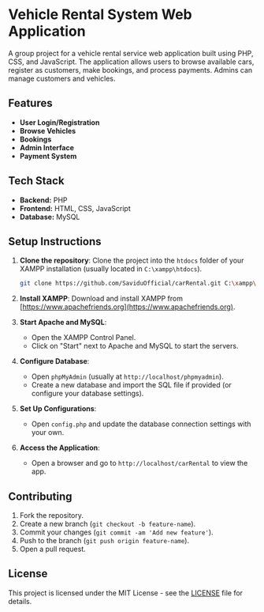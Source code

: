 # Vehicle Rental System Web Application

A group project for a vehicle rental service web application built using PHP, CSS, and JavaScript. The application allows users to browse available cars, register as customers, make bookings, and process payments. Admins can manage customers and vehicles.

## Features

- **User Login/Registration**
- **Browse Vehicles**
- **Bookings**
- **Admin Interface**
- **Payment System**

## Tech Stack

- **Backend:** PHP
- **Frontend:** HTML, CSS, JavaScript
- **Database:** MySQL

## Setup Instructions

1. **Clone the repository**:
    Clone the project into the `htdocs` folder of your XAMPP installation (usually located in `C:\xampp\htdocs`).
    ```bash
    git clone https://github.com/SaviduOfficial/carRental.git C:\xampp\htdocs\carRental
    ```

2. **Install XAMPP**: Download and install XAMPP from [https://www.apachefriends.org](https://www.apachefriends.org).

3. **Start Apache and MySQL**:
   - Open the XAMPP Control Panel.
   - Click on "Start" next to Apache and MySQL to start the servers.

4. **Configure Database**:
   - Open `phpMyAdmin` (usually at `http://localhost/phpmyadmin`).
   - Create a new database and import the SQL file if provided (or configure your database settings).

5. **Set Up Configurations**:
   - Open `config.php` and update the database connection settings with your own.

6. **Access the Application**:
   - Open a browser and go to `http://localhost/carRental` to view the app.

## Contributing

1. Fork the repository.
2. Create a new branch (`git checkout -b feature-name`).
3. Commit your changes (`git commit -am 'Add new feature'`).
4. Push to the branch (`git push origin feature-name`).
5. Open a pull request.

## License

This project is licensed under the MIT License - see the [LICENSE](LICENSE) file for details.
